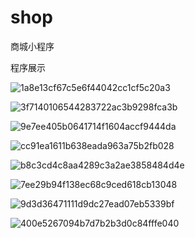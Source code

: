 # shop
商城小程序
<p>程序展示</p>

![1a8e13cf67c5e6f44042cc1cf5c20a3](https://user-images.githubusercontent.com/44867694/171049911-dca938fb-f256-4ed1-b320-e9b62e48f574.png)

![3f7140106544283722ac3b9298fca3b](https://user-images.githubusercontent.com/44867694/171049924-7ed3e6cb-6019-429a-850e-51f61df054fb.png)

![9e7ee405b0641714f1604accf9444da](https://user-images.githubusercontent.com/44867694/171049946-bfaf7e5a-c140-4c72-99e2-38e4de21e5fd.png)

![cc91ea1611b638eada963a75b2fb028](https://user-images.githubusercontent.com/44867694/171049967-2fafcf05-fe1b-4035-a869-1f1e1ee1f1ca.png)

![b8c3cd4c8aa4289c3a2ae3858484d4e](https://user-images.githubusercontent.com/44867694/171049992-7588e240-242f-4957-85c5-032f15b75967.png)

![7ee29b94f138ec68c9ced618cb13048](https://user-images.githubusercontent.com/44867694/171050019-6b0fadf7-02dc-47eb-a9b6-b189c4c3cbe8.png)

![9d3d36471111d9dc27ead07eb5339bf](https://user-images.githubusercontent.com/44867694/171050022-961b456d-5f32-422f-8725-412bb963a270.png)

![400e5267094b7d7b2b3d0c84fffe040](https://user-images.githubusercontent.com/44867694/171050025-5281d9b0-a375-41f9-8efc-8a56be7daf49.png)
